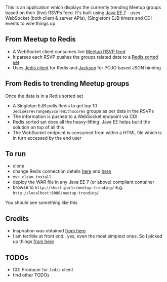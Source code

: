 This is an application which displays the currently trending Meetup groups based on their (live) RSVPs feed. It's built using [Java EE 7](http://www.oracle.com/technetwork/java/javaee/tech/index.html) -  uses WebSocket (both client & server APIs), (Singleton) EJB timers and CDI events to wire things up

## From Meetup to Redis

- A WebSocket client consumes live [Meetup RSVP feed](https://www.meetup.com/meetup_api/docs/stream/2/rsvps/#websockets) 
- It parses each RSVP pushes the groups related data to a [Redis sorted set](https://redis.io/commands#sorted_set)
- Uses [Jedis client](https://github.com/xetorthio/jedis/) for Redis and [Jackson](https://github.com/FasterXML/jackson) for POJO based JSON binding

## From Redis to trending Meetup groups

Once the data is in a Redis sorted set

- A Singleton EJB polls Redis to get top 10 `Jedis#zrevrangeByScoreWithScores` groups as per data in the RSVPs
- The information is pushed to a WebSocket endpoint via CDI
- Redis sorted set does all the heavy-lifting: Java EE helps build the solution on top of all this
- The WebSocket endpoint is consumed from within a HTML file which is in turn accessed by the end user

## To run

- clone
- change Redis connection details [here](https://github.com/abhirockzz/redis-websocket-javaee/blob/master/src/main/java/com/wordpress/simplydistributed/meetup/leaderboard/PingForLeaders.java#L42) and [here](https://github.com/abhirockzz/redis-websocket-javaee/blob/master/src/main/java/com/wordpress/simplydistributed/meetup/weboscket/client/MeetupRSVPsWebSocketClient.java#L25)
- `mvn clean install`
- deploy the WAR file in any Java EE 7 (or above) compliant container
- browse to `http://<host:port>/meetup-trending/` e.g. `http://localhost:8080/meetup-trending/`

You should see something like this

[](https://abhirockzz.files.wordpress.com/2017/03/meetup-trending-groups1.jpg)

## Credits

- Inspiration was obtained [from here](https://luvit.io/blog/redis-client.html)
- I am terrible at front end.. yes, even the most simplest ones. So I picked up things [from here](https://github.com/YuriyGuts/redis-websocket-leaderboard)

## TODOs

- CDI Producer for `Jedis` client
- find other TODOs
